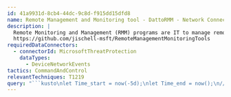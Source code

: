 ```yaml
---
id: 41a9931d-8cb4-44dc-9c8d-f915dd15dfd8
name: Remote Management and Monitoring tool - DattoRMM - Network Connection
description: |
  Remote Monitoring and Management (RMM) programs are IT to manage remote endpoints. Attackers have begun to abuse these programs to persist or provide C2 channels.
  https://github.com/jischell-msft/RemoteManagementMonitoringTools
requiredDataConnectors:
  - connectorId: MicrosoftThreatProtection
    dataTypes:
      - DeviceNetworkEvents
tactics: CommandAndControl
relevantTechniques: T1219
query: "```kusto\nlet Time_start = now(-5d);\nlet Time_end = now();\n//\nDeviceNetworkEvents\n| where Timestamp between (Time_start..Time_end)\n| where RemoteUrl has_any (\n        'rmm.datto.com',\n        'agent.centrastage.net',\n        'audit.centrastage.net',\n        'monitoring.centrastage.net',\n        'agent-notifications.centrastage.net',\n        'agent-comms.centrastage.net',\n        'update.centrastage.net',\n        'realtime.centrastage.net',\n        'ts.centrastage.net'\n    )\n    and ( \n        InitiatingProcessVersionInfoCompanyName has_any ('CentraStage', 'Datto', 'Kaseya' )\n    or isempty(InitiatingProcessVersionInfoCompanyName)\n    )\n| summarize FirstSeen=min(Timestamp), LastSeen=max(Timestamp), \n    Report=make_set(ReportId), Count=count() by DeviceId, DeviceName,\n    RemoteUrl \n```"
---
```


